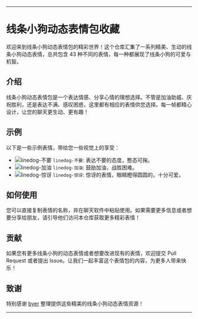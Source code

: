 ---

# 线条小狗动态表情包收藏

欢迎来到线条小狗动态表情包的精彩世界！这个仓库汇集了一系列精美、生动的线条小狗动态表情，总共包含 43 种不同的表情，每一种都展现了线条小狗的可爱与机智。

## 介绍

线条小狗动态表情包是一个表达情感、分享心情的理想选择。不管是加油助威、庆祝胜利，还是表达不满、感叹困惑，这里都有相应的表情供您选择。每一帧都精心设计，让您的聊天更生动、更有趣！

## 示例

以下是一些示例表情，带给您一些视觉上的享受：

- ![linedog-不要](https://fastly.jsdelivr.net/gh/willow-god/owo/linedog/linedog-不要.gif) `linedog-不要`: 表达不要的态度，憨态可掬。
- ![linedog-加油](https://fastly.jsdelivr.net/gh/willow-god/owo/linedog/linedog-加油.gif) `linedog-加油`: 鼓励加油，战胜困难。
- ![linedog-惊讶](https://fastly.jsdelivr.net/gh/willow-god/owo/linedog/linedog-惊讶.gif) `linedog-惊讶`: 惊讶的表情，眼睛瞪得圆圆的，十分可爱。

## 如何使用

您可以直接复制表情的名称，并在聊天软件中粘贴使用。如果需要更多信息或者想要分享给朋友，请引导他们访问本仓库获取更多精彩表情！

## 贡献

如果您有更多线条小狗的动态表情或者想要改进现有的表情，欢迎提交 Pull Request 或者提出 Issue。让我们一起丰富这个表情包的内容，为更多人带来快乐！

## 致谢

特别感谢 [byer](https://byer.top) 整理提供这些精美的线条小狗动态表情资源！

---